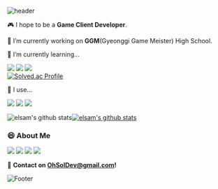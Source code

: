 ![header](https://capsule-render.vercel.app/api?type=Waving&color=timeGradient&height=200&section=header&text=Hi,%20I'm%20YeEun%20Oh%20(Elsam)%20👋&animation=fadeIn&fontSize=50&fontColor=314200)
<p>
  
  🎮  I hope to be a **Game Client Developer**.    
  
  🔭 I’m currently working on **GGM**(Gyeonggi Game Meister) High School.
  
  🌱 I’m currently learning...
  
<img src="https://img.shields.io/badge/Unity-222324?style=for-the-badge&logo=Unity&logoColor=white"> <img src="https://img.shields.io/badge/C++-00599C?style=for-the-badge&logo=c%2B%2B&&logoColor=white"> <img src="https://img.shields.io/badge/C%23-239120?style=for-the-badge&logo=CSharp&logoColor=white"> 
  <br> [![Solved.ac Profile](http://mazassumnida.wtf/api/v2/generate_badge?boj=elsam)](https://solved.ac/elsam/)

   🔧 I use...
  
  <img src="https://img.shields.io/badge/GitHub-181717?style=for-the-badge&logo=GitHub&logoColor=white"> <img src="https://img.shields.io/badge/Sourcetree-0052CC?style=for-the-badge&logo=Sourcetree&logoColor=white"> <img src="https://img.shields.io/badge/Visual%20Studio-5C2D91?style=for-the-badge&logo=Visual%20Studio&logoColor=white">
</p>

![elsam's github stats](https://github-readme-stats.vercel.app/api?username=elsam0104&show_icons=true&bg_color=DEG,FDF5DC,FDF5E6)[![elsam's github stats](https://github-readme-stats.vercel.app/api/top-langs/?username=elsam0104&show_icons=true?&bg_color=DEG,FFE146,FFB900&hide_border=true&layout=compact)](https://github.com/elsam0104)



### 😄 About Me

<a href="http://ggm.gondr.net/user/profile/29"><img src="https://img.shields.io/badge/Portfolio-222324?style=for-the-badge"></a>
<a href="https://energetic-tumble-4ad.notion.site/789fbe425f9c4165930ad4c90dffbe1f"><img src="https://img.shields.io/badge/Notion-FECC00?style=for-the-badge&logo=Notion&logoColor=black"></a>
<a href="https://mail.google.com/mail/u/0/?tab=rm&ogbl&pli=1#inbox?compose=CllgCKCHVNGfzJRWfGkGdvMVvxLZSxXmmxBMgDdxWPlHZDMXQFNjpsmMtqKwjXLghTLSDnsBBcg"><img src="https://img.shields.io/badge/Gmail-EA4335?style=for-the-badge&logo=Gmail&logoColor=white"></a>
<a href="https://ohsol.tistory.com/"><img src="https://img.shields.io/badge/Tistory-F4F4EB?style=for-the-badge&logo=Tistory&logoColor=black"></a>
<br>

📧 **Contact on OhSolDev@gmail.com!**

![Footer](https://capsule-render.vercel.app/api?type=waving&color=timeGradient&height=200&section=footer&text=Thank%20You%20for%20Coming!&animation=twinkling&fontSize=50&fontColor=314200)


<!--
**elsam0104/elsam0104** is a ✨ _special_ ✨ repository because its `README.md` (this file) appears on your GitHub profile.

Here are some ideas to get you started:

- 🔭 I’m currently working on ...
- 🌱 I’m currently learning ...
- 👯 I’m looking to collaborate on ...
- 🤔 I’m looking for help with ...
- 💬 Ask me about ...
- 📫 How to reach me: ...
- 😄 Pronouns: ...
- ⚡ Fun fact: ...
-->
